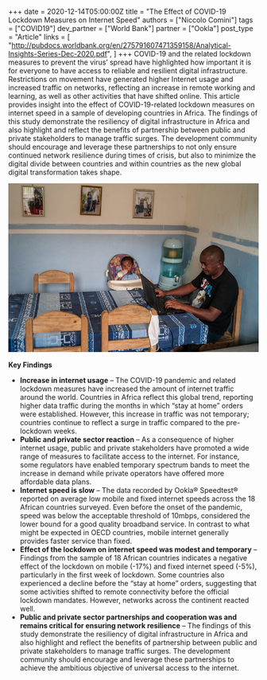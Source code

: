 +++
date = 2020-12-14T05:00:00Z
title = "The Effect of COVID-19 Lockdown Measures on Internet Speed"
authors = ["Niccolo Comini"]
tags = ["COVID19"]
dev_partner = ["World Bank"]
partner = ["Ookla"]
post_type = "Article"
links = [
    "http://pubdocs.worldbank.org/en/275791607471359158/Analytical-Insights-Series-Dec-2020.pdf",
]
+++
COVID-19 and the related lockdown measures to prevent the virus’ spread have highlighted how important it is for everyone to have access to reliable and resilient digital infrastructure. Restrictions on movement have generated higher Internet usage and increased traffic on networks, reflecting an increase in remote working and learning, as well as other activities that have shifted online. This article provides insight into the effect of COVID-19-related lockdown measures on internet speed in a sample of developing countries in Africa. The findings of this study demonstrate the resiliency of digital infrastructure in Africa and also highlight and reflect the benefits of partnership between public and private stakeholders to manage traffic surges. The development community should encourage and leverage these partnerships to not only ensure continued network resilience during times of crisis, but also to minimize the digital divide between countries and within countries as the new global digital transformation takes shape.

![](/madagascar-digital-divide.jpg)

**Key Findings**

* **Increase in internet usage** – The COVID-19 pandemic and related lockdown measures have increased the amount of internet traffic around the world. Countries in Africa reflect this global trend, reporting higher data traffic during the months in which “stay at home” orders were established. However, this increase in traffic was not temporary; countries continue to reflect a surge in traffic compared to the pre-lockdown weeks.
* **Public and private sector reaction** – As a consequence of higher internet usage, public and private stakeholders have promoted a wide range of measures to facilitate access to the internet. For instance, some regulators have enabled temporary spectrum bands to meet the increase in demand while private operators have offered more affordable data plans.
* **Internet speed is slow** – The data recorded by Ookla® Speedtest® reported on average low mobile and fixed internet speeds across the 18 African countries surveyed. Even before the onset of the pandemic, speed was below the acceptable threshold of 10mbps, considered the lower bound for a good quality broadband service. In contrast to what might be expected in OECD countries, mobile internet generally provides faster service than fixed.
* **Effect of the lockdown on internet speed was modest and temporary** – Findings from the sample of 18 African countries indicates a negative effect of the lockdown on mobile (-17%) and fixed internet speed (-5%), particularly in the first week of lockdown. Some countries also experienced a decline before the “stay at home” orders, suggesting that some activities shifted to remote connectivity before the official lockdown mandates. However, networks across the continent reacted well.
* **Public and private sector partnerships and cooperation was and remains critical for ensuring network resilience** – The findings of this study demonstrate the resiliency of digital infrastructure in Africa and also highlight and reflect the benefits of partnership between public and private stakeholders to manage traffic surges. The development community should encourage and leverage these partnerships to achieve the ambitious objective of universal access to the internet.
